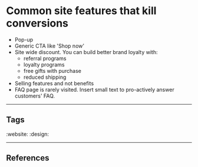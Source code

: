 # Common site features that kill conversions

- Pop-up
- Generic CTA like 'Shop now'
- Site wide discount. You can build better brand loyalty with:
  - referral programs
  - loyalty programs
  - free gifts with purchase
  - reduced shipping
- Selling features and not benefits
- FAQ page is rarely visited. Insert small text to pro-actively answer customers' FAQ.

---
## Tags
:website:
:design:

---
## References


